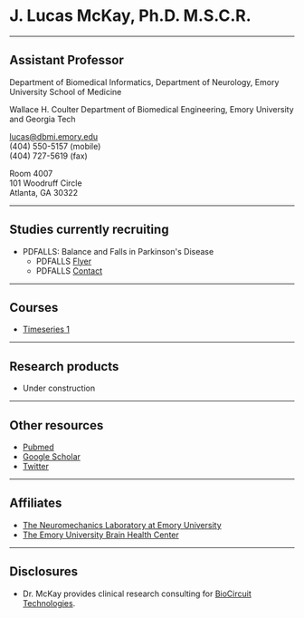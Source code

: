 # J. Lucas McKay, Ph.D. M.S.C.R.

---

## Assistant Professor


Department of Biomedical Informatics, Department of Neurology, Emory University School of Medicine


Wallace H. Coulter Department of Biomedical Engineering, Emory University and Georgia Tech


[lucas@dbmi.emory.edu](mailto:lucas@dbmi.emory.edu)  
(404) 550-5157 (mobile)  
(404) 727-5619 (fax)  


Room 4007  
101 Woodruff Circle  
Atlanta, GA 30322  


---


## Studies currently recruiting

- PDFALLS: Balance and Falls in Parkinson's Disease
    - PDFALLS [Flyer](studyDocuments/PDFALLS/flyer.pdf)
    - PDFALLS [Contact](mailto:lucas@dbmi.emory.edu)

---


## Courses


- [Timeseries 1](courses/2021/timeseries1/index.md)


---


## Research products


- Under construction


---


## Other resources


- [Pubmed](https://www.ncbi.nlm.nih.gov/myncbi/browse/collection/47247171/?sort=date)
- [Google Scholar](https://scholar.google.com/citations?user=NqacUroAAAAJ&hl=en)
- [Twitter](https://twitter.com/jlucasmckay)


---


## Affiliates


- [The Neuromechanics Laboratory at Emory University](http://neuromechanicslab.emory.edu)
- [The Emory University Brain Health Center](https://www.emoryhealthcare.org/centers-programs/brain-health-center/index.html)


---


## Disclosures


- Dr. McKay provides clinical research consulting for [BioCircuit Technologies](http://www.biocircuit.com).

